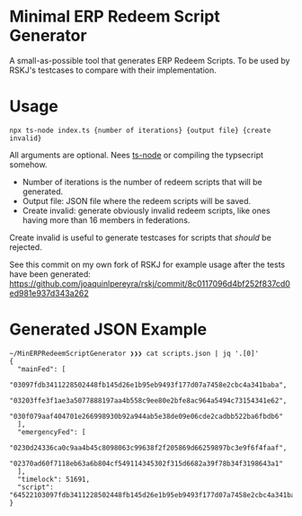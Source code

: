 # Minimal ERP Redeem Script Generator

A small-as-possible tool that generates ERP Redeem Scripts. To be 
used by RSKJ's testcases to compare with their implementation.

# Usage

```
npx ts-node index.ts {number of iterations} {output file} {create invalid}
```

All arguments are optional. Nees [ts-node](https://github.com/TypeStrong/ts-node) or compiling the typsecript somehow.

- Number of iterations is the number of redeem scripts that will be generated.
- Output file: JSON file where the redeem scripts will be saved.
- Create invalid: generate obviously invalid redeem scripts, like ones having more than 16 members in federations.

Create invalid is useful to generate testcases for scripts that _should_ be rejected.

See this commit on my own fork of RSKJ for example usage after the tests have been generated: https://github.com/joaquinlpereyra/rskj/commit/8c0117096d4bf252f837cd0ed981e937d343a262

# Generated JSON Example

```
~/MinERPRedeemScriptGenerator ❯❯❯ cat scripts.json | jq '.[0]'
{
  "mainFed": [
    "03097fdb3411228502448fb145d26e1b95eb9493f177d07a7458e2cbc4a341baba",
    "03203ffe3f1ae3a5077888197aa4b558c9ee80e2bfe8ac964a5494c73154341e62",
    "030f079aaf404701e266998930b92a944ab5e38de09e06cde2cadbb522ba6fbdb6"
  ],
  "emergencyFed": [
    "0230d24336ca0c9aa4b45c8098063c99638f2f205869d66259897bc3e9f6f4faaf",
    "02370ad60f7118eb63a6b804cf549114345302f315d6682a39f78b34f3198643a1"
  ],
  "timelock": 51691,
  "script": "64522103097fdb3411228502448fb145d26e1b95eb9493f177d07a7458e2cbc4a341baba21030f079aaf404701e266998930b92a944ab5e38de09e06cde2cadbb522ba6fbdb62103203ffe3f1ae3a5077888197aa4b558c9ee80e2bfe8ac964a5494c73154341e62536703ebc900b27552210230d24336ca0c9aa4b45c8098063c99638f2f205869d66259897bc3e9f6f4faaf2102370ad60f7118eb63a6b804cf549114345302f315d6682a39f78b34f3198643a15268ae"
}
```
